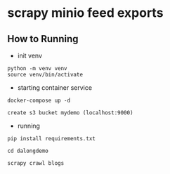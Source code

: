 # scrapy minio feed exports

## How to Running

* init venv

```code
python -m venv venv
source venv/bin/activate
```

* starting container service

```code
docker-compose up -d

create s3 bucket mydemo (localhost:9000)
```

* running

```code
pip install requirements.txt

cd dalongdemo

scrapy crawl blogs

```

